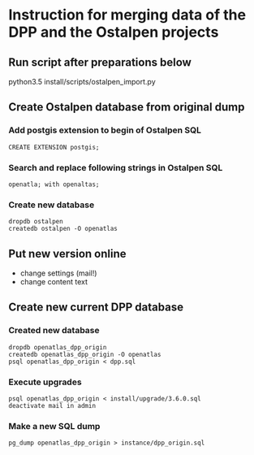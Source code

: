 # Instruction for merging data of the DPP and the Ostalpen projects

## Run script after preparations below

python3.5 install/scripts/ostalpen_import.py

## Create Ostalpen database from original dump

### Add postgis extension to begin of Ostalpen SQL

    CREATE EXTENSION postgis;

### Search and replace following strings in Ostalpen SQL

    openatla; with openaltas;

### Create new database

    dropdb ostalpen
    createdb ostalpen -O openatlas

## Put new version online

- change settings (mail!)
- change content text

## Create new current DPP database

### Created new database

    dropdb openatlas_dpp_origin
    createdb openatlas_dpp_origin -O openatlas
    psql openatlas_dpp_origin < dpp.sql

### Execute upgrades

    psql openatlas_dpp_origin < install/upgrade/3.6.0.sql
    deactivate mail in admin

### Make a new SQL dump

    pg_dump openatlas_dpp_origin > instance/dpp_origin.sql
